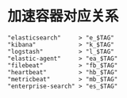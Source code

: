 # 加速容器对应关系

    "elasticsearch"     > "e_$TAG"
    "kibana"            > "k_$TAG"
    "logstash"          > "l_$TAG"
    "elastic-agent"     > "ea_$TAG"
    "filebeat"          > "fb_$TAG"
    "heartbeat"         > "hb_$TAG"
    "metricbeat"        > "mb_$TAG"
    "enterprise-search" > "es_$TAG"
